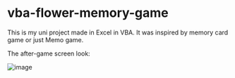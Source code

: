 # vba-flower-memory-game

This is my uni project made in Excel in VBA. It was inspired by memory card game or just Memo game.

The after-game screen look:

![image](https://github.com/user-attachments/assets/5edd0307-ca64-4765-906e-ac4fbd3df340)
